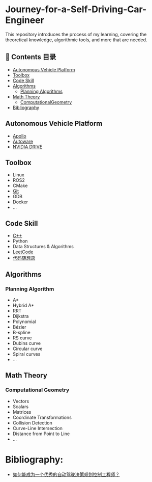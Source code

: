 # Journey-for-a-Self-Driving-Car-Engineer
This repository introduces the process of my learning, covering the theoretical knowledge, algorithmic tools, and more that are needed.

## 📑 Contents 目录
* [Autonomous Vehicle Platform](#AV_Platform)
* [Toolbox](#Toolbox)
* [Code Skill](#Code)
* [Algorithms](#Algorithms)
  * [Planning Algorithms](#Planning_Algorithms)
* [Math Theory](#Math_Theory)
  * [ComputationalGeometry](#Computational_Geometry)
* [Bibliography](#Bibliography)


<a id="AV_Platform"></a>
## Autonomous Vehicle Platform
- [Apollo](https://www.apollo.auto/)
- [Autoware](https://autoware.org/)
- [NVIDIA DRIVE](https://www.nvidia.com/en-us/self-driving-cars/drive-platform./)

<a id="Toolbox"></a>
## Toolbox
- Linux
- ROS2
- CMake
- <a href = "https://github.com/ZhouTao415/Journey-for-a-Self-Driving-Car-Engineer/tree/main/Git"> Git </a> 
- GDB
- Docker
- ...

<a id="Code"></a>
## Code Skill
* <a href = "https://github.com/ZhouTao415/Journey-for-a-Self-Driving-Car-Engineer/blob/main/C%2B%2B"> C++ </a> 
* Python
* Data Structures & Algorithms 
*  <a href = "https://leetcode.com/"> LeetCode </a>
*  <a href = "https://www.programmercarl.com/"> 代码随想录 </a>

<a id="Algorithms"></a> 
## Algorithms
<a id="Planning_Algorithms"></a> 
### Planning Algorithm
- A*
- Hybrid A*
- RRT
- Dijkstra
- Polynomial
- Bézier
- B-spline
- RS curve
- Dubins curve
- Circular curve
- Spiral curves
- ...

<a id="Math_Theory"></a>
## Math Theory

<a id="Computational_Geometry"></a>
### Computational Geometry
-  Vectors
-  Scalars
-  Matrices
-  Coordinate Transformations
-  Collision Detection
-  Curve-Line Intersection
-  Distance from Point to Line
-  ...

<a id="Bibliography"></a>
# Bibliography:
- [如何能成为一个优秀的自动驾驶决策规划控制工程师？](https://zhuanlan.zhihu.com/p/371201813)
